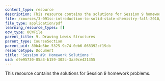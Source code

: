 ```yaml
---
content_type: resource
description: This resource contains the solutions for Session 9 homework problems.
file: /courses/3-091sc-introduction-to-solid-state-chemistry-fall-2010/d9e9573085a3b159302c3aa9ce421355_MIT3_091SCF09_hw9_sol.pdf
file_type: application/pdf
learning_resource_types: []
ocw_type: OCWFile
parent_title: 9. Drawing Lewis Structures
parent_type: CourseSection
parent_uid: 80b4e5be-5325-9c74-0eb6-068392cf19cb
resourcetype: Document
title: 'Session #9: Homework Solutions '
uid: d9e95730-85a3-b159-302c-3aa9ce421355
---
```

This resource contains the solutions for Session 9 homework problems.